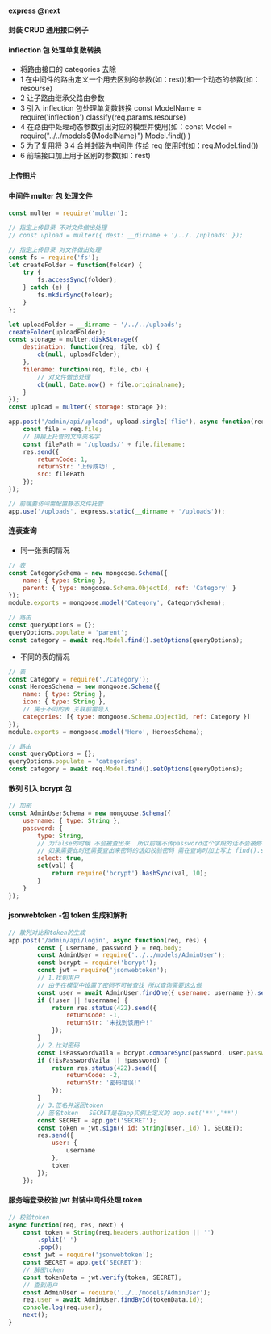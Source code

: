 #### express @next

#### 封装 CRUD 通用接口例子

#### inflection 包 处理单复数转换

-   将路由接口的 categories 去除
-   1 在中间件的路由定义一个用去区别的参数(如：rest))和一个动态的参数(如：resourse)
-   2 让子路由继承父路由参数
-   3 引入 inflection 包处理单复数转换 const ModelName = require('inflection').classify(req.params.resourse)
-   4 在路由中处理动态参数引出对应的模型并使用(如：const Model = require("../../models\${ModelName}") Model.find() )
-   5 为了复用将 3 4 合并封装为中间件 传给 req 使用时(如：req.Model.find())
-   6 前端接口加上用于区别的参数(如：rest)

#### 上传图片

#### 中间件 multer 包 处理文件

```javascript
const multer = require('multer');

// 指定上传目录 不对文件做出处理
// const upload = multer({ dest: __dirname + '/../../uploads' });

// 指定上传目录 对文件做出处理
const fs = require('fs');
let createFolder = function(folder) {
    try {
        fs.accessSync(folder);
    } catch (e) {
        fs.mkdirSync(folder);
    }
};

let uploadFolder = __dirname + '/../../uploads';
createFolder(uploadFolder);
const storage = multer.diskStorage({
    destination: function(req, file, cb) {
        cb(null, uploadFolder);
    },
    filename: function(req, file, cb) {
        // 对文件做出处理
        cb(null, Date.now() + file.originalname);
    }
});
const upload = multer({ storage: storage });

app.post('/admin/api/upload', upload.single('flie'), async function(req, res) {
    const file = req.file;
    // 拼接上托管的文件夹名字
    const filePath = '/uploads/' + file.filename;
    res.send({
        returnCode: 1,
        returnStr: '上传成功!',
        src: filePath
    });
});

// 前端要访问需配置静态文件托管
app.use('/uploads', express.static(__dirname + '/uploads'));
```

#### 连表查询

-   同一张表的情况

```javascript
// 表
const CategorySchema = new mongoose.Schema({
    name: { type: String },
    parent: { type: mongoose.Schema.ObjectId, ref: 'Category' }
});
module.exports = mongoose.model('Category', CategorySchema);

// 路由
const queryOptions = {};
queryOptions.populate = 'parent';
const category = await req.Model.find().setOptions(queryOptions);
```

-   不同的表的情况

```javascript
// 表
const Category = require('./Category');
const HeroesSchema = new mongoose.Schema({
    name: { type: String },
    icon: { type: String },
    // 属于不同的表 关联前需导入
    categories: [{ type: mongoose.Schema.ObjectId, ref: Category }]
});
module.exports = mongoose.model('Hero', HeroesSchema);

// 路由
const queryOptions = {};
queryOptions.populate = 'categories';
const category = await req.Model.find().setOptions(queryOptions);
```

#### 散列 引入 bcrypt 包

```javascript
// 加密
const AdminUserSchema = new mongoose.Schema({
    username: { type: String },
    password: {
        type: String,
        // 为false的时候 不会被查出来  所以前端不传password这个字段的话不会被修改
        // 如果需要此时还需要查出来密码的话如校验密码 需在查询时加上写上 find().select('+password')
        select: true,
        set(val) {
            return require('bcrypt').hashSync(val, 10);
        }
    }
});
```

#### jsonwebtoken -包 token 生成和解析

```javaScript
// 散列对比和token的生成
app.post('/admin/api/login', async function(req, res) {
        const { username, password } = req.body;
        const AdminUser = require('../../models/AdminUser');
        const bcrypt = require('bcrypt');
        const jwt = require('jsonwebtoken');
        // 1.找到用户
        // 由于在模型中设置了密码不可被查找 所以查询需要这么做
        const user = await AdminUser.findOne({ username: username }).select('+password');
        if (!user || !username) {
            return res.status(422).send({
                returnCode: -1,
                returnStr: '未找到该用户!'
            });
        }
        // 2.比对密码
        const isPasswordVaila = bcrypt.compareSync(password, user.password);
        if (!isPasswordVaila || !password) {
            return res.status(422).send({
                returnCode: -2,
                returnStr: '密码错误!'
            });
        }
        // 3.签名并返回token
        // 签名token   SECRET是在app实例上定义的 app.set('**','**')
        const SECRET = app.get('SECRET');
        const token = jwt.sign({ id: String(user._id) }, SECRET);
        res.send({
            user: {
                username
            },
            token
        });
    });
```

#### 服务端登录校验 jwt 封装中间件处理 token

```javaScript
// 校验token
async function(req, res, next) {
    const token = String(req.headers.authorization || '')
        .split(' ')
        .pop();
    const jwt = require('jsonwebtoken');
    const SECRET = app.get('SECRET');
    // 解密token
    const tokenData = jwt.verify(token, SECRET);
    // 查到用户
    const AdminUser = require('../../models/AdminUser');
    req.user = await AdminUser.findById(tokenData.id);
    console.log(req.user);
    next();
}
```
